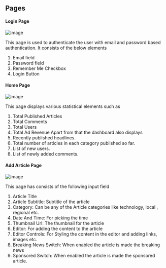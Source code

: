 ## Pages

#### Login Page
![image](https://github.com/Aumaidkh/NewsSaasAdminFrontend/assets/52782821/91776017-2885-4f41-925e-fd23c46a6c1a)

This page is used to authenticate the user with email and password based authentication. It consists of the below elements
1. Email field
2. Password field
3. Remember Me Checkbox
4. Login Button

#### Home Page

![image](https://github.com/Aumaidkh/NewsSaasAdminFrontend/assets/52782821/91c0f4db-4186-470b-9f2b-f19a9538d886)

This page displays various statistical elements such as
1. Total Published Articles
2. Total Comments
3. Total Users
4. Total Ad Revenue
Apart from that the dashboard also displays
1. Recently published headlines.
2. Total number of articles in each category published so far.
3. List of new users.
4. List of newly added comments.

#### Add Article Page

![image](https://github.com/Aumaidkh/NewsSaasAdminFrontend/assets/52782821/1c1c1966-8053-48ef-aaaf-c6d61b44bf24)



This page has consists of the following input field
1. Article Title
2. Article Subtitle: Subtitle of the article
3. Category: Can be any of the Article categories like technology, local , regional etc.
4. Date And Time: For picking the time
5. Thumbnail Url: The thumbnail for the article
6. Editor: For adding the content to the article
7. Editor Controls: For Styling the content in the editor and adding links, images etc.
8. Breaking News Switch: When enabled the article is made the breaking news
9. Sponsored Switch: When enabled the article is made the sponsored article.
